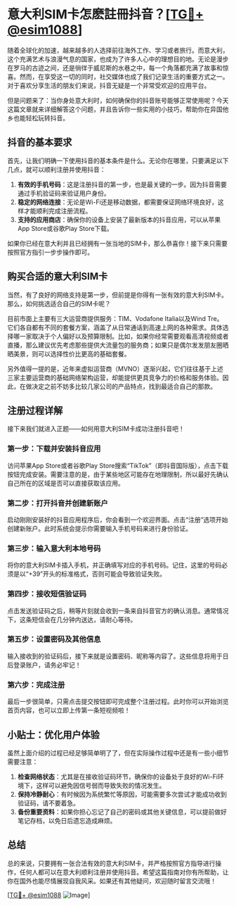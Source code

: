 # 意大利SIM卡怎麽註冊抖音？[[TG💪+ @esim1088](https://t.me/s/esim1088)]

随着全球化的加速，越来越多的人选择前往海外工作、学习或者旅行。而意大利，这个充满艺术与浪漫气息的国家，也成为了许多人心中的理想目的地。无论是漫步在罗马的古迹之间，还是徜徉于威尼斯的水巷之中，每一个角落都充满了故事和惊喜。然而，在享受这一切的同时，社交媒体也成了我们记录生活的重要方式之一。对于喜欢分享生活的朋友们来说，抖音无疑是一个非常受欢迎的应用平台。

但是问题来了：当你身处意大利时，如何确保你的抖音账号能够正常使用呢？今天这篇文章就来详细解答这个问题，并且告诉你一些实用的小技巧，帮助你在异国他乡也能轻松玩转抖音。

## 抖音的基本要求

首先，让我们明确一下使用抖音的基本条件是什么。无论你在哪里，只要满足以下几点，就可以顺利注册并使用抖音：

1. **有效的手机号码**：这是注册抖音的第一步，也是最关键的一步。因为抖音需要通过手机验证码来验证用户身份。
2. **稳定的网络连接**：无论是Wi-Fi还是移动数据，都需要保证网络环境良好，这样才能顺利完成注册流程。
3. **支持的应用商店**：确保你的设备上安装了最新版本的抖音应用，可以从苹果App Store或谷歌Play Store下载。

如果你已经在意大利并且已经拥有一张当地的SIM卡，那么恭喜你！接下来只需要按照官方指引一步步操作即可。

## 购买合适的意大利SIM卡

当然，有了良好的网络支持是第一步，但前提是你得有一张有效的意大利SIM卡。那么，如何挑选适合自己的SIM卡呢？

目前市面上主要有三大运营商提供服务：TIM、Vodafone Italia以及Wind Tre。它们各自都有不同的套餐方案，涵盖了从日常通话到高速上网的各种需求。具体选择哪一家取决于个人偏好以及预算限制。比如，如果你经常需要观看高清视频或者直播，那么建议优先考虑那些提供大流量包的服务商；如果只是偶尔发发朋友圈晒晒美景，则可以选择性价比更高的基础套餐。

另外值得一提的是，近年来虚拟运营商（MVNO）逐渐兴起，它们往往基于上述三家主要运营商的基础网络架构运营，却能提供更具竞争力的价格和服务体验。因此，在做决定之前不妨多比较几家公司的产品特点，找到最适合自己的那款。

## 注册过程详解

接下来我们就进入正题——如何用意大利SIM卡成功注册抖音吧！

### 第一步：下载并安装抖音应用
访问苹果App Store或者谷歌Play Store搜索“TikTok”（即抖音国际版），点击下载按钮完成安装。需要注意的是，由于某些地区可能存在地理限制，所以最好先确认自己所在的区域是否可以直接获取该应用。

### 第二步：打开抖音并创建新账户
启动刚刚安装好的抖音应用程序后，你会看到一个欢迎界面。点击“注册”选项开始创建新账户。此时系统会提示你需要输入手机号码来进行身份验证。

### 第三步：输入意大利本地号码
将你的意大利SIM卡插入手机，并正确填写对应的手机号码。记住，这里的号码必须是以“+39”开头的标准格式，否则可能会导致验证失败。

### 第四步：接收短信验证码
点击发送验证码之后，稍等片刻就会收到一条来自抖音官方的确认消息。通常情况下，这条短信会在几分钟内送达，请耐心等待。

### 第五步：设置密码及其他信息
输入接收到的验证码后，接下来就是设置密码、昵称等内容了。这些信息将用于日后登录账户，请务必牢记！

### 第六步：完成注册
最后一步很简单，只需点击提交按钮即可完成整个注册过程。此时你可以开始浏览首页内容，也可以立即上传第一条短视频啦！

## 小贴士：优化用户体验

虽然上面介绍的过程已经足够简单明了了，但在实际操作过程中还是有一些小细节需要注意：

1. **检查网络状态**：尤其是在接收验证码环节，确保你的设备处于良好的Wi-Fi环境下，这样可以避免因信号弱而导致失败的情况发生。
2. **保持冷静耐心**：有时候因为系统繁忙等原因，可能需要多次尝试才能成功收到验证码，请不要着急。
3. **备份重要资料**：如果你担心忘记了自己的密码或其他关键信息，可以提前做好笔记存档，以免日后遗忘造成麻烦。

## 总结

总的来说，只要拥有一张合法有效的意大利SIM卡，并严格按照官方指导进行操作，任何人都可以在意大利顺利注册并使用抖音。希望这篇指南对你有所帮助，让你在国外也能尽情展现自我风采。如果还有其他疑问，欢迎随时留言交流哦！

[[TG💪+ @esim1088](https://t.me/s/esim1088) ![Image](https://i.postimg.cc/4NQfJmqS/Snipaste-2025-05-13-00-14-12.png)]